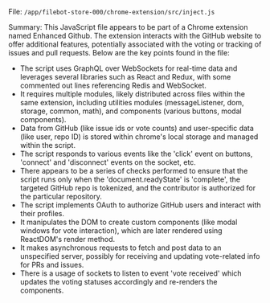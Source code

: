 File: `/app/filebot-store-000/chrome-extension/src/inject.js`

Summary:
This JavaScript file appears to be part of a Chrome extension named Enhanced Github. The extension interacts with the GitHub website to offer additional features, potentially associated with the voting or tracking of issues and pull requests. Below are the key points found in the file:

- The script uses GraphQL over WebSockets for real-time data and leverages several libraries such as React and Redux, with some commented out lines referencing Redis and WebSocket.
- It requires multiple modules, likely distributed across files within the same extension, including utilities modules (messageListener, dom, storage, common, math), and components (various buttons, modal components).
- Data from GitHub (like issue ids or vote counts) and user-specific data (like user, repo ID) is stored within chrome's local storage and managed within the script.
- The script responds to various events like the 'click' event on buttons, 'connect' and 'disconnect' events on the socket, etc.
- There appears to be a series of checks performed to ensure that the script runs only when the 'document.readyState' is 'complete', the targeted GitHub repo is tokenized, and the contributor is authorized for the particular repository.
- The script implements OAuth to authorize GitHub users and interact with their profiles.
- It manipulates the DOM to create custom components (like modal windows for vote interaction), which are later rendered using ReactDOM's render method.
- It makes asynchronous requests to fetch and post data to an unspecified server, possibly for receiving and updating vote-related info for PRs and issues.
- There is a usage of sockets to listen to event 'vote received' which updates the voting statuses accordingly and re-renders the components.
